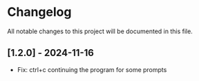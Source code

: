 # Changelog

All notable changes to this project will be documented in this file.

## [1.2.0] - 2024-11-16

- Fix: ctrl+c continuing the program for some prompts

